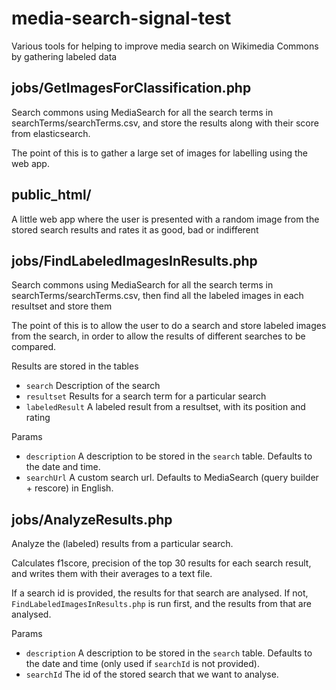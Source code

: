 # media-search-signal-test

Various tools for helping to improve media search on Wikimedia Commons by gathering labeled data

## jobs/GetImagesForClassification.php

Search commons using MediaSearch for all the search terms in searchTerms/searchTerms.csv, and store the results along with their score from elasticsearch.

The point of this is to gather a large set of images for labelling using the web app.

## public_html/

A little web app where the user is presented with a random image from the stored search results and rates it as good, bad or indifferent

## jobs/FindLabeledImagesInResults.php

Search commons using MediaSearch for all the search terms in searchTerms/searchTerms.csv, then find all the labeled images in each resultset and store them

The point of this is to allow the user to do a search and store labeled images from the search, in order to allow the results of different searches to be compared.

Results are stored in the tables
* `search` Description of the search
* `resultset` Results for a search term for a particular search
* `labeledResult` A labeled result from a resultset, with its position and rating

Params
* `description` A description to be stored in the `search` table. Defaults to the date and time.
* `searchUrl` A custom search url. Defaults to MediaSearch (query builder + rescore) in English.

## jobs/AnalyzeResults.php

Analyze the (labeled) results from a particular search.

Calculates f1score, precision of the top 30 results for each search result, and writes them with their averages to a text file.

If a search id is provided, the results for that search are analysed. If not, `FindLabeledImagesInResults.php` is run first, and the results from that are analysed.

Params
* `description` A description to be stored in the `search` table. Defaults to the date and time (only used if `searchId` is not provided).
* `searchId` The id of the stored search that we want to analyse.
